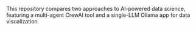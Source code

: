 This repository compares two approaches to AI-powered data science, featuring a multi-agent CrewAI tool and a single-LLM Ollama app for data visualization.

